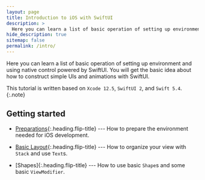 ```yaml
---
layout: page
title: Introduction to iOS with SwiftUI
description: >
  Here you can learn a list of basic operation of setting up environment and using native control powered by SwiftUI.
hide_description: true
sitemap: false
permalink: /intro/
---
```


Here you can learn a list of basic operation of setting up environment and using native control powered by SwiftUI. You will get the basic idea about how to construct simple UIs and animations with SwiftUI.

This tutorial is written based on `Xcode 12.5`, `SwiftUI 2`, and `Swift 5.4`.
{:.note}


## Getting started
* [Preparations]{:.heading.flip-title} --- How to prepare the environment needed for iOS development.

* [Basic Layout]{:.heading.flip-title} --- How to organize your view with `Stack` and use `Text`s.

* [Shapes]{:.heading.flip-title} --- How to use basic `Shape`s and some basic `ViewModifier`.


<!-- * [Upgrade]{:.heading.flip-title} --- You can skip this if you haven't used Hydejack before.
* [Config]{:.heading.flip-title} --- Once Jekyll is running you can start editing your config file.
{:.related-posts.faded} -->

<!-- ## Using Hydejack
* [Basics]{:.heading.flip-title} --- How to add different types of content.
* [Writing]{:.heading.flip-title} --- Producing markdown content for Hydejack.
* [Scripts]{:.heading.flip-title} --- How to include 3rd party scripts on your site.
* [Build]{:.heading.flip-title} --- How to build the static files for deployment.
* [Advanced]{:.heading.flip-title} --- Guides for more advanced tasks.
{:.related-posts.faded}

## Other
* [LICENSE]{:.heading.flip-title} --- The license of this project.
* [NOTICE]{:.heading.flip-title} --- Parts of this program are provided under separate licenses.
* [CHANGELOG]{:.heading.flip-title} --- Version history of Hydejack.
{:.related-posts.faded} -->

[preparations]: preparations.md
[Basic Layout]: basic_layout.md
[install]: install.md
[upgrade]: upgrade.md
[config]: config.md
[basics]: basics.md
[writing]: writing.md
[scripts]: scripts.md
[build]: build.md
[advanced]: advanced.md
[LICENSE]: ../LICENSE.md
[NOTICE]: ../NOTICE.md
[CHANGELOG]: ../CHANGELOG.md
